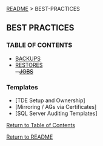 [README](?encodedPath=README.md) > BEST-PRACTICES


## BEST PRACTICES 


### TABLE OF CONTENTS
- [BACKUPS](#)
- [RESTORES](#)  
~~- [JOBS](#)~~


### Templates 
- [TDE Setup and Ownership]
- [Mirroring / AGs via Certificates]
- [SQL Server Auditing Templates]

<div class="stub">

[make sure that HA docs/links have a reference to these two sites/doc-sources: 

    - [SQL Server Biz Continuity](https://docs.microsoft.com/en-us/sql/database-engine/sql-server-business-continuity-dr?view=sql-server-2017)
    
    - [Windows Server Failover Clustering DOCS](https://docs.microsoft.com/en-us/windows-server/failover-clustering/failover-clustering-overview)

]</div>

<div class="stub">
[NOTE TO SELF: this'll just be a ... 'TOC' page ... as in, it'll have: a) a brief overview of why best practices are important... then... it'll b) have a link to each of the various best-practices that I've defined so far (jobs creation(not created yet - but reallllllly needed), BACKUPS, RESTORES, TDE, AUDITS, etc... )]

[NOTE TO SELF: In addition to all best-practices docs/details that I've also defined, I need a 'Worst Practices' page - or a "Don't do this page" - similar to the following: 
https://wiki.postgresql.org/wiki/Don%27t_Do_This ]


[NOTE TO SELF: I need to drop in some detailed (i.e., best practices) info on how to create SQL Server Agent Jobs. Specifically: why (to automate stuff) - and why S4 uses them (because they;re powerful and solid), how (owners, naming, categories, scheduling, steps and handling... (and advanced options/recommendations) and ... ALERTS/NOTIFICATIONS...  and so on. ARGUABLY, I _MIGHT_ want to document the absolute hell out of agent jobs on definitivesql.com ... ]
</div>



[Return to Table of Contents](#table-of-contents)

[Return to README](?encodedPath=README.md)

<style>
    div.stub { display: none; }
</style>
